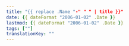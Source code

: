 ```yaml
---
title: "{{ replace .Name "-" " " | title }}"
date: {{ dateFormat "2006-01-02" .Date }}
lastmod: {{ dateFormat "2006-01-02" .Date }}
tags: [""]
translationKey: ""
---
```

